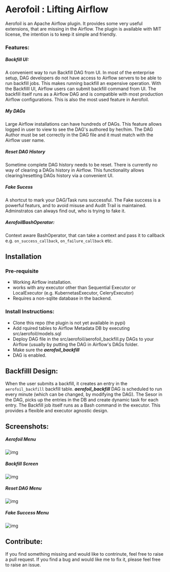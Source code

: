# Aerofoil : Lifting Airflow
Aerofoil is an Apache Airflow plugin. It provides some very useful extensions, that are missing in the Airflow. The plugin is available with MIT license, the intention is to keep it simple and friendly. 

### Features:
##### Backfill UI: 
A convenient way to run Backfill DAG from UI. In most of the enterprise setup, DAG developers do not have access to Airflow servers to be able to run backfill jobs. This makes running backfill an expensive operation. With the Backfilll UI, Airflow users can submit backfill command from UI. The backfill itself runs as a Airflow DAG and is compatible with most production Airflow configurations. This is also the most used feature in Aerofoil.
##### My DAGs
Large Airflow installations can have hundreds of DAGs. This feature allows logged in user to view to see the DAG's authored by her/him. The DAG Author must be set correctly in the DAG file and it must match with the Airflow user name. 
##### Reset DAG History
Sometime complete DAG history needs to be reset. There is currently no way of clearing a DAGs history in Airflow. This functionality allows clearing/resetting DAGs history via a convenient UI.  

##### Fake Sucess
A shortcut to mark your DAG/Task runs successful. The Fake success is a powerful featurs, and to avoid misuse and Audit Trail is maintained. Adminstratos can always find out, who is trying to fake it. 

##### AerofoilBashOperator: 
Context aware BashOperator, that can take a context and pass it to callback e.g. `on_success_callback`, `on_failure_callback` etc. 

## Installation 
### Pre-requisite
- Working Airflow installation.
- works with any executor other than Sequential Executor or LocalExecutor (e.g. KubernetasExecutor, CeleryExecutor)
- Requires a non-sqlite database in the backend.

### Install Instructions:
- Clone this repo (the plugin is not yet available in pypi)
- Add rquired tables to Airflow Metadata DB by executing src/aerofoil/models.sql
- Deploy DAG file in the src/aerofoil/aerofoil_backfill.py DAGs to  your Airflow (usually by putting the DAG in  Airflow's DAGs folder.
- Make sure the *__aerofoil_backfill__* 
- DAG is enabled.

## Backfilll Design:
When the user submits a backfill, it creates an entry in the `aerofoil_backfill` backfill table. *__aerofoil_backfill__*  DAG is scheduled to run every minute (which can be changed, by modifying the DAG). The Sesor in the DAG, picks up the entries in the DB and create dynamic task for each entry. The Backfill job itself runs as a Bash command in the executor. This provides a flexible and executor agnostic design.  

## Screenshots:
##### Aerofoil Menu
![img](images/menu.png)
##### Backfill Screen
![img](images/backfill.png)
##### Reset DAG Menu
![img](images/reset.png)
##### Fake Success Menu
![img](images/fake_success.png)

## Contribute:
If you find something missing and would like to contrinute, feel free to raise a pull request. If you find a bug and would like me to fix it, please feel free to raise an issue. 
